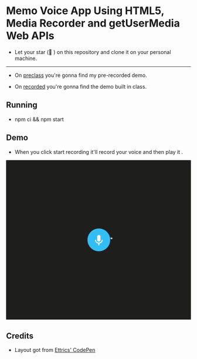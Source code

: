 # Memo Voice App Using HTML5, Media Recorder and getUserMedia Web APIs

- Let your star (🌟 ) on this repository and clone it on your personal machine.

---

- On [preclass](./preclass) you're gonna find my pre-recorded demo.

- On [recorded](./recorded) you're gonna find the demo built in class.

## Running

- npm ci && npm start

## Demo

- When you click start recording it'll record your voice and then play it .

![demo](./demo.gif)

## Credits

- Layout got from [Ettrics' CodePen](https://codepen.io/ettrics/pen/KpzzQZ)